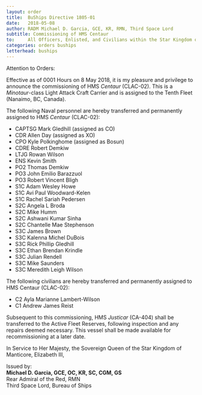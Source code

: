 ```yaml
---
layout: order
title:  BuShips Directive 1805-01
date:   2018-05-08
author: RADM Michael D. Garcia, GCE, KR, RMN, Third Space Lord
subtitle: Commissioning of HMS Centaur
to:     All Officers, Enlisted, and Civilians within the Star Kingdom of Manticore, as well as those Allied with Her Majesty, the Sovereign Queen, Elizabeth III. 
categories: orders buships
letterhead: buships
---
```


Attention to Orders:

Effective as of 0001 Hours on 8 May 2018, it is my pleasure and privilege to announce the commissioning of HMS *Centaur* (CLAC-02). This is a *Minotaur*-class Light Attack Craft Carrier and is assigned to the Tenth Fleet (Nanaimo, BC, Canada).

The following Naval personnel are hereby transferred and permanently assigned to HMS *Centaur* (CLAC-02):

*    CAPTSG Mark Gledhill (assigned as CO)
*    CDR Allen Day (assigned as XO)
*    CPO Kyle Polkinghome (assigned as Bosun)
*    CDRE Robert Demkiw
*    LTJG Rowan Wilson
*    ENS Kevin Smith
*    PO2 Thomas Demkiw
*    PO3 John Emilio Barazzuol
*    PO3 Robert Vincent Bligh
*    S1C Adam Wesley Howe
*    S1C Avi Paul Woodward-Kelen
*    S1C Rachel Sariah Pedersen
*    S2C Angela L Broda
*    S2C Mike Humm
*    S2C Ashwani Kumar Sinha
*    S2C Chantelle Mae Stephenson
*    S3C James Brown
*    S3C Kalenna Michel DuBois
*    S3C Rick Phillip Gledhill
*    S3C Ethan Brendan Krindle
*    S3C Julian Rendell
*    S3C Mike Saunders
*    S3C Meredith Leigh Wilson

The following civilians are hereby transferred and permanently assigned to HMS Centaur (CLAC-02):

*    C2 Ayla Marianne Lambert-Wilson
*    C1 Andrew James Reist

Subsequent to this commissioning, HMS *Justicar* (CA-404) shall be transferred to the Active Fleet Reserves, following inspection and any repairs deemed necessary. This vessel shall be made available for recommissioning at a later date.

In Service to Her Majesty, the Sovereign Queen of the Star Kingdom of Manticore, Elizabeth III,

Issued by:  
**Michael D. Garcia, GCE, OC, KR, SC, CGM, GS**  
Rear Admiral of the Red, RMN  
Third Space Lord, Bureau of Ships